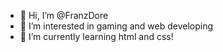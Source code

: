 - 👋 Hi, I’m @FranzDore
- 👀 I’m interested in gaming and web developing
- 🌱 I’m currently learning html and css!
